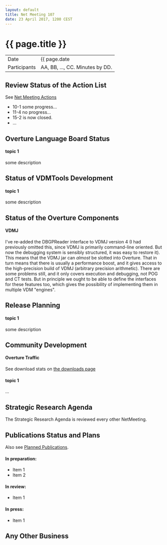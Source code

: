 ```yaml
---
layout: default
title: Net Meeting 107
date: 23 April 2017, 1200 CEST
---
```


<script src="http://code.jquery.com/jquery-1.11.1.min.js">
</script>
<script src="/javascripts/edit.js"></script>
<script>setEditButonNm();</script>

# {{ page.title }}

|||
|---|---|
| Date | {{ page.date | date: "%-d %B %Y, %R %Z"}} |
| Participants | AA, BB, ..., CC.  Minutes by DD. |


## Review Status of the Action List

See [Net Meeting Actions](https://github.com/overturetool/overturetool.github.io/issues?q=is%3Aopen+is%3Aissue+label%3A%22action+net-meeting%22)

* 10-1 some progress...
* 11-4 no progress...
* 15-2 is now closed.
* ...


## Overture Language Board Status

#### topic 1

some description


## Status of VDMTools Development

#### topic 1

some description


##  Status of the Overture Components

#### VDMJ

I've re-added the DBGPReader interface to VDMJ version 4 (I had previously omitted this, since VDMJ is primarily command-line oriented. But now the debugging system is sensibly structured, it was easy to restore it). This means that the VDMJ jar can *almost* be slotted into Overture. That in turn means that there is usually a performance boost, and it gives access to the high-precision build of VDMJ (arbitrary precision arithmetic). There are some problems still, and it only covers execution and debugging, not POG and CT tests. But in principle we ought to be able to define the interfaces for these features too, which gives the possibility of implementing them in multiple VDM "engines".

##  Release Planning

#### topic 1

some description


##  Community Development

#### Overture Traffic

See download stats on [the downloads page](http://overturetool.org/download/)

#### topic 1
...


##  Strategic Research Agenda

The Strategic Research Agenda is reviewed every other NetMeeting.


##  Publications Status and Plans

Also see [Planned Publications](http://overturetool.org/publications/PlannedPublications.html).

#### In preparation:

* Item 1
* Item 2

#### In review:

* Item 1

#### In press:

* Item 1


##  Any Other Business

<div id="edit_page_div"></div>

~~~


